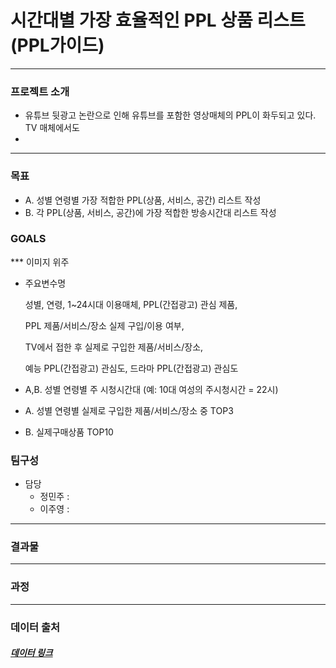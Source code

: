 # 시간대별 가장 효율적인 PPL 상품 리스트(PPL가이드)


***
### 프로젝트 소개

* 유튜브 뒷광고 논란으로 인해 유튜브를 포함한 영상매체의 PPL이 화두되고 있다. TV 매체에서도 
* 
***


### 목표

* A. 성별 연령별 가장 적합한  PPL(상품, 서비스, 공간) 리스트 작성
* B. 각 PPL(상품, 서비스, 공간)에 가장 적합한 방송시간대 리스트 작성 



### **GOALS**
*** 이미지 위주
* 주요변수명

   성별, 연령, 1~24시대 이용매체, PPL(간접광고) 관심 제품, 
   
   PPL 제품/서비스/장소 실제 구입/이용 여부,
   
   TV에서 접한 후 실제로 구입한 제품/서비스/장소, 
   
   예능 PPL(간접광고) 관심도, 드라마 PPL(간접광고) 관심도
 
* A,B. 성별 연령별 주 시청시간대 (예: 10대 여성의 주시청시간 = 22시)

* A. 성별 연령별 실제로 구입한 제품/서비스/장소 중 TOP3 

* B. 실제구매상품 TOP10


### 팀구성
* 담당
    * 정민주 : 
    * 이주영 : 
    
***

### 결과물


***

### 과정

***

### 데이터 출처

##### [데이터 링크](https://adstat.kobaco.co.kr/mcr/portal/dataSet/mdssInfoPage.do?orderState=regDt&pageSize=10&pageIndex=1&searchItem=all&searchText=&datasetId=DS_MST_0000000422#)
